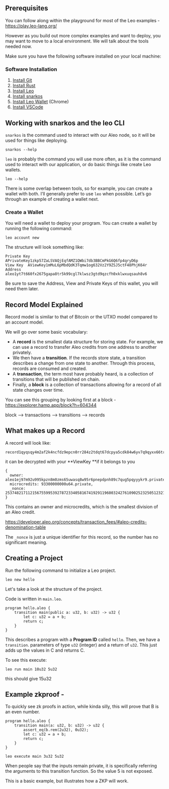 ## Prerequisites
You can follow along within the playground for most of the Leo examples - https://play.leo-lang.org/

However as you build out more complex examples and want to deploy, you may want to move to a local environment. We will talk about the tools needed now.

Make sure you have the following software installed on your local machine:

### Software Installation

1. [Install Git](https://git-scm.com/downloads)
2. [Install Rust](https://www.rust-lang.org/tools/install)
3. [Install Leo](https://developer.aleo.org/leo/installation)
4. [Install snarkos](https://developer.aleo.org/testnet/getting_started/installation/)
5. [Install Leo Wallet](https://leo.app/) (Chrome)
6. [Install VSCode](https://code.visualstudio.com/download)



## Working with snarkos and the leo CLI

`snarkos` is the command used to interact with our Aleo node, so it will be used for things like deploying.

```
snarkos --help
```

`leo` is probably the command you will use more often, as it is the command used to interact with our application, or do basic things like create Leo wallets.

```
leo --help
```

There is some overlap between tools, so for example, you can create a wallet with both. I’ll generally prefer to use `leo` when possible. Let’s go through an example of creating a wallet next.

### Create a  Wallet

You will need a wallet to deploy your program. You can create a wallet by running the following command:

`leo account new`

The structure will look something like:

```
Private Key  APrivateKey1zkp57ZaLSVAQjEqfAMZ1QWbi7db3BBCmPkG6Q6fp4qryD6p
View Key  AViewKey1mMuL6pMbdQdK3Tqmw1og632Vz2Y9ZSJ5ctF48PhjK64r
Address  aleo1yt7t660fx2675gapa8tr5k99cgl7klwsz3gtd9qzcfh0xklwxuqsauh8v6
```

Be sure to save the Address, View and Private Keys of this wallet, you will need them later.



## Record Model Explained

Record model is similar to that of Bitcoin or the UTXO model compared to an account model.

We will go over some basic vocabulary:

-   A **record** is the smallest data structure for storing state. For example, we can use a record to transfer Aleo credits from one address to another privately.
-   We then have a **transition**. If the records store state, a transition describes a change from one state to another. Through this process, records are consumed and created.
-   A **transaction**, the term most have probably heard, is a collection of transitions that will be published on chain.
-   Finally, a **block** is a collection of transactions allowing for a record of all state changes over time.

You can see this grouping by looking first at a block - https://explorer.hamp.app/block?h=604344

block —> transactions —> transitions —> records



## What makes up a Record

A record will look like:

```
record1qyqsqy4m2af2k4ncfdz9epcn0rr284z2tdqt67dcpya5cdk84w6yv7q9qyxx66trwfhkxun9v35hguerqqpqzq9wtmyxdukwnwxvqjt9x8pz8gta40g5v8lfkfgpl8k5tlgzg0elqrwt7earvar8zlza6twwzpzacymsy2ms083k0plr0nsc4slu9xwq2yzgrhj
```

it can be decrypted with your **ViewKey **if it belongs to you

```
{
  owner: aleo1ej97m92u995kpzn8m0zms65uwasq8w95r6pnepdpnh89c7qug5pqyyykr9.private,
  microcredits: 93300000000u64.private,
  _nonce: 2537482171121567559953927872334058167419291196003242761090252325051232141276group.public
}
```

This contains an owner and microcredits, which is the smallest division of an Aleo credit.

https://developer.aleo.org/concepts/transaction_fees/#aleo-credits-denomination-table

The `_nonce` is just a unique identifier for this record, so the number has no significant meaning.



## Creating a Project

Run the following command to initialize a Leo project.

```
leo new hello
```

Let's take a look at the structure of the project.

Code is written in `main.leo`.

```
program hello.aleo {
    transition main(public a: u32, b: u32) -> u32 {
        let c: u32 = a + b;
        return c;
    }
}
```

This describes a program with a **Program ID** called `hello`. Then, we have a `transition`. parameters of type `u32` (integer) and a return of `u32`. This just adds up the values in C and returns C.

To see this execute:

```
leo run main 10u32 5u32
```

this should give 15u32



## Example zkproof -

To quickly see zk proofs in action, while kinda silly, this will prove that B is an even number.

```
program hello.aleo {
    transition main(a: u32, b: u32) -> u32 {
        assert_eq(b.rem(2u32), 0u32);
        let c: u32 = a + b;
        return c;
    }
}
```

```
leo execute main 3u32 5u32
```

When people say that the inputs remain private, it is specifically referring the arguments to this transition function. So the value 5 is not exposed.

This is a basic example, but illustrates how a ZKP will work.
